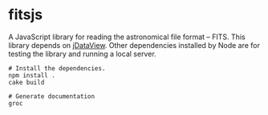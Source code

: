 fitsjs
======

A JavaScript library for reading the astronomical file format – FITS.  This library depends on [jDataView](https://github.com/vjeux/jDataView).  Other dependencies installed by Node are for testing the library and running a local server.

    # Install the dependencies.
    npm install .
    cake build
    
    # Generate documentation
    groc